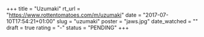 +++
title = "Uzumaki"
rt_url = "https://www.rottentomatoes.com/m/uzumaki"
date = "2017-07-10T17:54:21+01:00"
slug = "uzumaki"
poster = "jaws.jpg"
date_watched = ""
draft = true
rating = "-"
status = "PENDING"
+++
